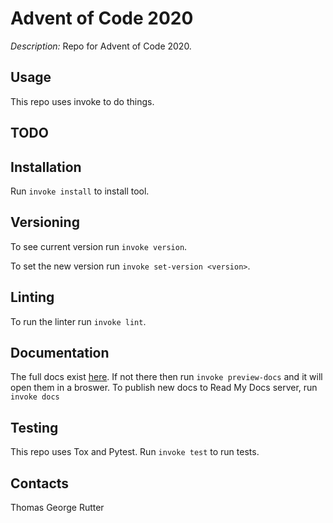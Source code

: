 # Advent of Code 2020

_Description:_ Repo for Advent of Code 2020.

## Usage

This repo uses invoke to do things.

## TODO

## Installation

Run `invoke install` to install tool.

## Versioning

To see current version run `invoke version`.

To set the new version run `invoke set-version <version>`.

## Linting

To run the linter run `invoke lint`.

## Documentation

The full docs exist [here](.\build\sphinx\html\index.html).
If not there then run `invoke preview-docs` and it will open them in a broswer.
To publish new docs to Read My Docs server, run `invoke docs`

## Testing

This repo uses Tox and Pytest.
Run `invoke test` to run tests.

## Contacts

Thomas George Rutter

